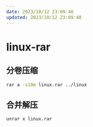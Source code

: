 ```yaml
---
date: 2023/10/12 23:09:48
updated: 2023/10/12 23:09:48
---
```


# linux-rar

## 分卷压缩

```bash
rar a -v10m linux.rar ../linux
```

## 合并解压

```bash
unrar x linux.rar
```
